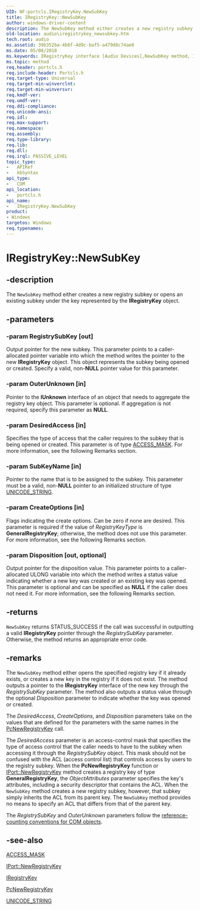 ```yaml
---
UID: NF:portcls.IRegistryKey.NewSubKey
title: IRegistryKey::NewSubKey
author: windows-driver-content
description: The NewSubKey method either creates a new registry subkey or opens an existing subkey under the key represented by the IRegistryKey object.
old-location: audio\iregistrykey_newsubkey.htm
tech.root: audio
ms.assetid: 39b352ba-4b6f-4d9c-baf5-a479d8c74ae0
ms.date: 05/08/2018
ms.keywords: IRegistryKey interface [Audio Devices],NewSubKey method, IRegistryKey.NewSubKey, IRegistryKey::NewSubKey, NewSubKey, NewSubKey method [Audio Devices], NewSubKey method [Audio Devices],IRegistryKey interface, audio.iregistrykey_newsubkey, audmp-routines_8a9e8a73-551d-46d4-90a8-f24183c38d8d.xml, portcls/IRegistryKey::NewSubKey
ms.topic: method
req.header: portcls.h
req.include-header: Portcls.h
req.target-type: Universal
req.target-min-winverclnt: 
req.target-min-winversvr: 
req.kmdf-ver: 
req.umdf-ver: 
req.ddi-compliance: 
req.unicode-ansi: 
req.idl: 
req.max-support: 
req.namespace: 
req.assembly: 
req.type-library: 
req.lib: 
req.dll: 
req.irql: PASSIVE_LEVEL
topic_type:
-	APIRef
-	kbSyntax
api_type:
-	COM
api_location:
-	portcls.h
api_name:
-	IRegistryKey.NewSubKey
product:
- Windows
targetos: Windows
req.typenames: 
---
```


# IRegistryKey::NewSubKey


## -description


The <code>NewSubKey</code> method either creates a new registry subkey or opens an existing subkey under the key represented by the <b>IRegistryKey</b> object.


## -parameters




### -param RegistrySubKey [out]

Output pointer for the new subkey. This parameter points to a caller-allocated pointer variable into which the method writes the pointer to the new <b>IRegistryKey</b> object. This object represents the subkey being opened or created. Specify a valid, non-<b>NULL</b> pointer value for this parameter.


### -param OuterUnknown [in]

Pointer to the <b>IUnknown</b> interface of an object that needs to aggregate the registry key object. This parameter is optional. If aggregation is not required, specify this parameter as <b>NULL</b>.


### -param DesiredAccess [in]

Specifies the type of access that the caller requires to the subkey that is being opened or created. This parameter is of type <a href="https://msdn.microsoft.com/library/windows/hardware/ff540466">ACCESS_MASK</a>. For more information, see the following Remarks section.


### -param SubKeyName [in]

Pointer to the name that is to be assigned to the subkey. This parameter must be a valid, non-<b>NULL</b> pointer to an initialized structure of type <a href="https://msdn.microsoft.com/library/windows/hardware/ff564879">UNICODE_STRING</a>.


### -param CreateOptions [in]

Flags indicating the create options. Can be zero if none are desired. This parameter is required if the value of <i>RegistryKeyType</i> is <b>GeneralRegistryKey</b>; otherwise, the method does not use this parameter. For more information, see the following Remarks section.


### -param Disposition [out, optional]

Output pointer for the disposition value. This parameter points to a caller-allocated ULONG variable into which the method writes a status value indicating whether a new key was created or an existing key was opened. This parameter is optional and can be specified as <b>NULL</b> if the caller does not need it. For more information, see the following Remarks section.


## -returns



<code>NewSubKey</code> returns STATUS_SUCCESS if the call was successful in outputting a valid <b>IRegistryKey</b> pointer through the <i>RegistrySubKey</i> parameter. Otherwise, the method returns an appropriate error code.




## -remarks



The <code>NewSubKey</code> method either opens the specified registry key if it already exists, or creates a new key in the registry if it does not exist. The method outputs a pointer to the <b>IRegistryKey</b> interface of the new key through the <i>RegistrySubKey</i> parameter. The method also outputs a status value through the optional <i>Disposition</i> parameter to indicate whether the key was opened or created.

The <i>DesiredAccess</i>, <i>CreateOptions</i>, and <i>Disposition</i> parameters take on the values that are defined for the parameters with the same names in the <a href="https://msdn.microsoft.com/library/windows/hardware/ff537716">PcNewRegistryKey</a> call.

The <i>DesiredAccess</i> parameter is an access-control mask that specifies the type of access control that the caller needs to have to the subkey when accessing it through the <i>RegistrySubKey</i> object. This mask should not be confused with the ACL (access control list) that controls access by users to the registry subkey. When the <b>PcNewRegistryKey</b> function or <a href="https://msdn.microsoft.com/library/windows/hardware/ff536945">IPort::NewRegistryKey</a> method creates a registry key of type <b>GeneralRegistryKey</b>, the <i>ObjectAttributes</i> parameter specifies the key's attributes, including a security descriptor that contains the ACL. When the <code>NewSubKey</code> method creates a new registry subkey, however, that subkey simply inherits the ACL from its parent key. The <code>NewSubKey</code> method provides no means to specify an ACL that differs from that of the parent key.

The <i>RegistrySubKey</i> and <i>OuterUnknown</i> parameters follow the <a href="https://msdn.microsoft.com/e6b19110-37e2-4d23-a528-6393c12ab650">reference-counting conventions for COM objects</a>.




## -see-also




<a href="https://msdn.microsoft.com/library/windows/hardware/ff540466">ACCESS_MASK</a>



<a href="https://msdn.microsoft.com/library/windows/hardware/ff536945">IPort::NewRegistryKey</a>



<a href="https://msdn.microsoft.com/library/windows/hardware/ff536965">IRegistryKey</a>



<a href="https://msdn.microsoft.com/library/windows/hardware/ff537716">PcNewRegistryKey</a>



<a href="https://msdn.microsoft.com/library/windows/hardware/ff564879">UNICODE_STRING</a>
 

 

